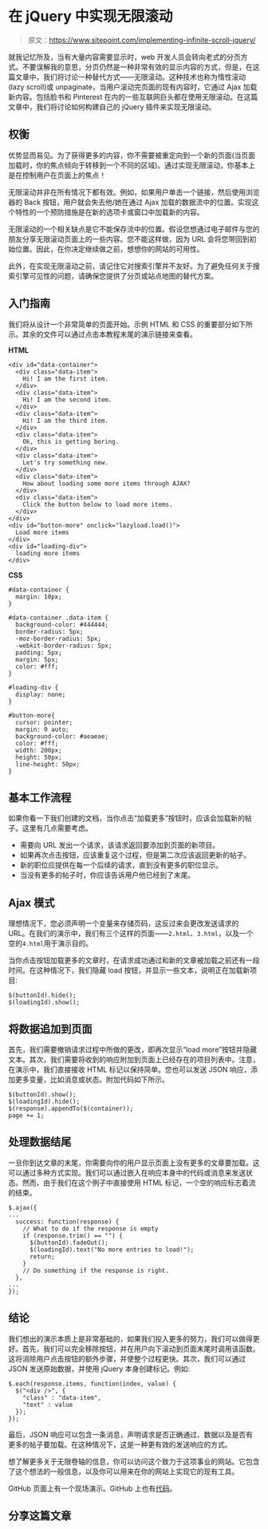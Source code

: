 # 在 jQuery 中实现无限滚动

> 原文：<https://www.sitepoint.com/implementing-infinite-scroll-jquery/>

就我记忆所及，当有大量内容需要显示时，web 开发人员会转向老式的分页方式。不要误解我的意思，分页仍然是一种非常有效的显示内容的方式，但是，在这篇文章中，我们将讨论一种替代方式——无限滚动。这种技术也称为惰性滚动(lazy scroll)或 unpaginate，当用户滚动完页面的现有内容时，它通过 Ajax 加载新内容。包括脸书和 Pinterest 在内的一些互联网巨头都在使用无限滚动。在这篇文章中，我们将讨论如何构建自己的 jQuery 插件来实现无限滚动。

## 权衡

优势显而易见。为了获得更多的内容，你不需要被重定向到一个新的页面(当页面加载时，你的焦点倾向于转移到一个不同的区域)。通过实现无限滚动，你基本上是在控制用户在页面上的焦点！

无限滚动并非在所有情况下都有效。例如，如果用户单击一个链接，然后使用浏览器的 Back 按钮，用户就会失去他/她在通过 Ajax 加载的数据流中的位置。实现这个特性的一个预防措施是在新的选项卡或窗口中加载新的内容。

无限滚动的一个相关缺点是它不能保存流中的位置。假设您想通过电子邮件与您的朋友分享无限滚动页面上的一些内容。您不能这样做，因为 URL 会将您带回到初始位置。因此，在你决定继续做之前，想想你的网站的可用性。

此外，在实现无限滚动之前，请记住它对搜索引擎并不友好。为了避免任何关于搜索引擎可见性的问题，请确保您提供了分页或站点地图的替代方案。

## 入门指南

我们将从设计一个非常简单的页面开始。示例 HTML 和 CSS 的重要部分如下所示。其余的文件可以通过点击本教程末尾的演示链接来查看。

**HTML**

```
<div id="data-container">
  <div class="data-item">
    Hi! I am the first item.
  </div>
  <div class="data-item">
    Hi! I am the second item.
  </div>
  <div class="data-item">
    Hi! I am the third item.
  </div>
  <div class="data-item">
    Ok, this is getting boring.
  </div>
  <div class="data-item">
    Let's try something new.
  </div>
  <div class="data-item">
    How about loading some more items through AJAX?
  </div>
  <div class="data-item">
    Click the button below to load more items.
  </div>
</div>
<div id="button-more" onclick="lazyload.load()">
  Load more items
</div>
<div id="loading-div">
  loading more items
</div>
```

**CSS**

```
#data-container {
  margin: 10px;
}

#data-container .data-item {
  background-color: #444444;
  border-radius: 5px;
  -moz-border-radius: 5px;
  -webkit-border-radius: 5px;
  padding: 5px;
  margin: 5px;
  color: #fff;
}

#loading-div {
  display: none;
}

#button-more{
  cursor: pointer;
  margin: 0 auto;
  background-color: #aeaeae;
  color: #fff;
  width: 200px;
  height: 50px;
  line-height: 50px;
}
```

## 基本工作流程

如果你看一下我们创建的文档，当你点击“加载更多”按钮时，应该会加载新的帖子。这里有几点需要考虑。

*   需要向 URL 发出一个请求，该请求返回要添加到页面的新项目。
*   如果再次点击按钮，应该重复这个过程，但是第二次应该返回更新的帖子。
*   新的职位应提供在每一个后续的请求，直到没有更多的职位显示。
*   当没有更多的帖子时，你应该告诉用户他已经到了末尾。

## Ajax 模式

理想情况下，您必须声明一个变量来存储页码，这反过来会更改发送请求的 URL。在我们的演示中，我们有三个这样的页面——`2.html`、`3.html`，以及一个空的`4.html`用于演示目的。

当你点击按钮加载更多的文章时，在请求成功通过和新的文章被加载之前还有一段时间。在这种情况下，我们隐藏 load 按钮，并显示一些文本，说明正在加载新项目:

```
$(buttonId).hide();
$(loadingId).show();
```

## 将数据追加到页面

首先，我们需要撤销请求过程中所做的更改，即再次显示“load more”按钮并隐藏文本。其次，我们需要将收到的响应附加到页面上已经存在的项目列表中。注意，在演示中，我们直接接收 HTML 标记以保持简单。您也可以发送 JSON 响应，添加更多变量，比如消息或状态。附加代码如下所示。

```
$(buttonId).show();
$(loadingId).hide();
$(response).appendTo($(container));
page += 1;
```

## 处理数据结尾

一旦你到达文章的末尾，你需要向你的用户显示页面上没有更多的文章要加载。这可以通过多种方式实现。我们可以通过嵌入在响应本身中的代码或消息来发送状态。然而，由于我们在这个例子中直接使用 HTML 标记，一个空的响应标志着流的结束。

```
$.ajax({
...
  success: function(response) {
    // What to do if the response is empty
    if (response.trim() == "") {
      $(buttonId).fadeOut();
      $(loadingId).text("No more entries to load!");
      return;
    }
    // Do something if the response is right.
  },
...
});
```

## 结论

我们想出的演示本质上是非常基础的，如果我们投入更多的努力，我们可以做得更好。首先，我们可以完全移除按钮，并在用户向下滚动到页面末尾时调用该函数。这将消除用户点击按钮的额外步骤，并使整个过程更快。其次，我们可以通过 JSON 发送原始数据，并使用 jQuery 本身创建标记。例如:

```
$.each(response.items, function(index, value) {
  $("<div />", {
    "class" : "data-item",
    "text" : value
  });
});
```

最后，JSON 响应可以包含一条消息，声明请求是否正确通过、数据以及是否有更多的帖子要加载。在这种情况下，这是一种更有效的发送响应的方式。

想了解更多关于无限卷轴的信息，你可以访问这个致力于这项事业的网站。它包含了这个想法的一般信息，以及你可以用来在你的网站上实现它的现有工具。

GitHub 页面上有一个现场演示。GitHub 上也有[代码](http://github.com/sdaityari/lazy_load)。

## 分享这篇文章
